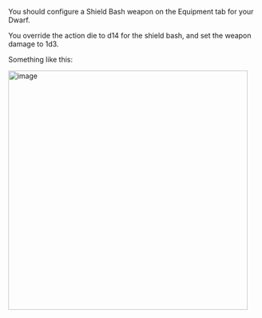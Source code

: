 You should configure a Shield Bash weapon on the Equipment tab for your Dwarf.

You override the action die to d14 for the shield bash, and set the weapon damage to 1d3.

Something like this:

<img width="479" alt="image" src="https://github.com/user-attachments/assets/78bfa108-349e-4c1f-8f6a-a2fdbfca887b" />
